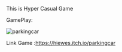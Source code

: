 This is Hyper Casual Game 

GamePlay:


![parkingcar](https://github.com/user-attachments/assets/a7758771-3b06-4d48-930b-eec59c56de99)

Link Game :https://hiewes.itch.io/parkingcar

